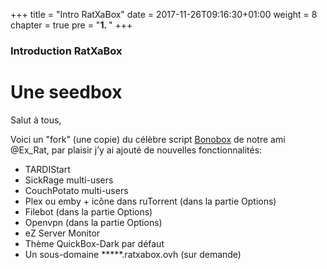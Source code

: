 +++
title = "Intro RatXaBox"
date = 2017-11-26T09:16:30+01:00
weight = 8
chapter = true
pre = "<b>1. </b>"
+++

### Introduction RatXaBox

# Une seedbox

Salut à tous,

Voici un "fork" (une copie) du célèbre script [Bonobox](https://mondedie.fr/d/5399-Script-Installation-automatique-ruTorrent-nginx "Ratxabox") de notre ami @Ex_Rat, par plaisir j’y ai ajouté de nouvelles fonctionnalités:

* TARDIStart
* SickRage multi-users
* CouchPotato  multi-users
* Plex  ou emby + icône dans ruTorrent (dans la partie Options)
* Filebot (dans la partie Options)
* Openvpn (dans la partie Options)
* eZ Server Monitor
* Thème QuickBox-Dark par défaut
* Un sous-domaine *****.ratxabox.ovh (sur demande)